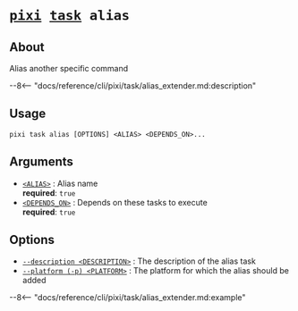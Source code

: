 # <code>[pixi](../../pixi.md) [task](../task.md) alias</code>

## About
Alias another specific command

--8<-- "docs/reference/cli/pixi/task/alias_extender.md:description"

## Usage
```
pixi task alias [OPTIONS] <ALIAS> <DEPENDS_ON>...
```

## Arguments
- <a id="arg-<ALIAS>" href="#arg-<ALIAS>">`<ALIAS>`</a>
:  Alias name
<br>**required**: `true`
- <a id="arg-<DEPENDS_ON>" href="#arg-<DEPENDS_ON>">`<DEPENDS_ON>`</a>
:  Depends on these tasks to execute
<br>**required**: `true`

## Options
- <a id="arg---description" href="#arg---description">`--description <DESCRIPTION>`</a>
:  The description of the alias task
- <a id="arg---platform" href="#arg---platform">`--platform (-p) <PLATFORM>`</a>
:  The platform for which the alias should be added

--8<-- "docs/reference/cli/pixi/task/alias_extender.md:example"
